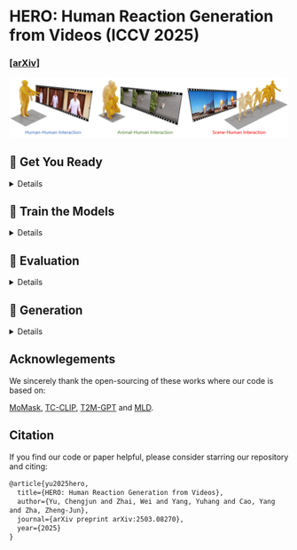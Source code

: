 # HERO: Human Reaction Generation from Videos (ICCV 2025)
### [[arXiv]](https://arxiv.org/abs/2503.08270) 
![teaser_image](assets/teaser.png)

## :round_pushpin: Get You Ready

<details>
  
### 1. Environment and Dependencies
```
cd HERO_release
conda create -n HERO python=3.10
conda activate HERO
pip install -r requirements.txt
pip install mmcv-full==1.7.0 -f https://download.openmmlab.com/mmcv/dist/cu113/torch1.12/index.html
```

### 2. Models
Visit [[Google Drive]](https://drive.google.com/file/d/1KEi6r7vIFnkoLLrZaN2ZKUzQFxxXIi75/view?usp=sharing) to download the models mannually, then unzip and place the result in `./checkpoints`.

### 3. Dataset

Download [ViMo](https://drive.google.com/file/d/182yLuEVtESIrVXshrJeNS8dbx6sxGB13/view?usp=sharing) dataset, then unzip and place the result in `../Data/VIMO`.

#### 

</details>

## :space_invader: Train the Models
<details>


**Note**: You have to train RVQ **BEFORE** training masked/residual transformers. The latter two can be trained simultaneously.

### Train RVQ
```
python train_vq_vimo.py --name rvq_bs256_finetune_ep10 --gpu_id 0 --window_size 20 \
    --dataset_name vimo --batch_size 256 --num_quantizers 6 --max_epoch 10 \
    --warm_up_iter 20 --milestones 1600 3200 --finetune
```

### Train Masked Transformer
```
python train_mask_transformer_memo_cross_vimo.py --name mtrans_memo_cross_l6_bs64_ep200 --gpu_id 0 \
    --dataset_name vimo --batch_size 64 --max_epoch 200 --vq_name rvq_bs256_finetune_ep10 \
    --milestones 6000 --warm_up_iter 250 --n_layers 6
```

### Train Residual Transformer
```
python train_res_transformer_memo_cross_vimo.py --name rtrans_memo_cross_l6_bs64_ep200 --gpu_id 1 \
    --dataset_name vimo --batch_size 64 --max_epoch 200 --vq_name rvq_bs256_finetune_ep10 \
    --milestones 6000 --warm_up_iter 250 --n_layers 6
```
  
* `--name`: name your model. This will create to model space as `./checkpoints/<dataset_name>/<name>`
* `--batch_size`: we use `256` for rvq training. For masked/residual transformer, we use `64`.
* `--num_quantizers`: number of quantization layers, `6` is used in our case.
* `--vq_name`: when training masked/residual transformer, you need to specify the name of rvq model for tokenization.
* `--n_layers`: number of transformer decoder layers, `6` is used in our case.

All the trained models and intermediate results will be saved in space `./checkpoints/<dataset_name>/<name>`.
</details>

## :book: Evaluation
<details>

### Evaluate RVQ Reconstruction:
```
python eval_vq_vimo.py --gpu_id 0 --name rvq_bs256_finetune_ep10 --dataset_name vimo --ext rvq_nq6
```

### Evaluate Video-to-reaction Generation:
```
python eval_trans_res_memo_cross_vimo.py --dataset_name vimo --vq_name rvq_bs256_finetune_ep10 \
    --name mtrans_memo_cross_l6_bs64_ep200 --res_name rtrans_memo_cross_l6_bs64_ep200 \
    --gpu_id 1 --cond_scale 4 --time_steps 10 --ext rvq1_rtrans1_bs64_cs4_ts10 \
    --which_epoch all --test_txt test.txt
```

* `--name`: model name of `masked transformer`. 
* `--res_name`: model name of `residual transformer`.  
* `--cond_scale`: scale of classifer-free guidance.
* `--time_steps`: number of iterations for inference.
* `--ext`: filename for saving evaluation results.
* `--which_epoch`: checkpoint name of `masked transformer`.

The final evaluation results will be saved in `./checkpoints/<dataset_name>/<name>/eval/<ext>.log`

</details>

## :rocket: Generation
<details>

```
python gen.py --gpu_id 0 --ext exp1 --dataset_name vimo --vq_name rvq_bs256_finetune_ep10 \
    --name mtrans_memo_cross_l6_bs64_ep200 --res_name rtrans_memo_cross_l6_bs64_ep200 \
    --video_path <path to the input video> --motion_length <the number of poses for generation>
```

`motion_length` indicates the number of poses, which must be integeter and will be rounded by 4. The maximum value is 200.

The generated motion and stick figure animation will be stored under folder `./generation/<ext>/`.

For the motion visualization with SMPL, please refer to [T2M-GPT](https://github.com/Mael-zys/T2M-GPT?tab=readme-ov-file#6-smpl-mesh-rendering) and [MLD](https://github.com/ChenFengYe/motion-latent-diffusion/tree/main#-visualization).
  
</details>

## Acknowlegements

We sincerely thank the open-sourcing of these works where our code is based on: 

[MoMask](https://github.com/EricGuo5513/momask-codes/tree/main), [TC-CLIP](https://github.com/naver-ai/tc-clip), [T2M-GPT](https://github.com/Mael-zys/T2M-GPT) and [MLD](https://github.com/ChenFengYe/motion-latent-diffusion/tree/main).

## Citation

If you find our code or paper helpful, please consider starring our repository and citing:
```
@article{yu2025hero,
  title={HERO: Human Reaction Generation from Videos},
  author={Yu, Chengjun and Zhai, Wei and Yang, Yuhang and Cao, Yang and Zha, Zheng-Jun},
  journal={arXiv preprint arXiv:2503.08270},
  year={2025}
}
```
